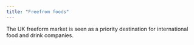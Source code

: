 ```yaml
---
title: "Freefrom foods"
---
```


The UK freeform market is seen as a priority destination for international food and drink companies. 